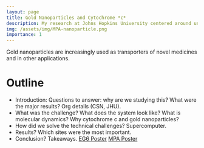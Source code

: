```yaml
---
layout: page
title: Gold Nanoparticles and Cytochrome *c*
description: My research at Johns Hopkins University centered around understanding how the cytochrome *c* protein interacts with gold nanoparticles.
img: /assets/img/MPA-nanoparticle.png
importance: 1
---
```


Gold nanoparticles are increasingly used as transporters of novel medicines and in other applications.

# Outline
- Introduction: Questions to answer: why are we studying this? What were the major results? Org details (CSN, JHU).
- What was the challenge? What does the system look like? What is molecular dynamics? Why cytochrome c and gold nanoparticles? 
- How did we solve the technical challenges? Supercomputer.
- Results? Which sites were the most important. 
- Conclusion? Takeaways. 
<a class="btn btn-sm" role="button" href="{{ '/assets/pdf/JHU-EG6-coated-NPs.pdf' | absolute_url }}">EG6 Poster</a>
<a class="btn btn-sm" role="button" href="{{ '/assets/pdf/JHU-MPA-coated-NPs.pdf' | absolute_url }}">MPA Poster</a>